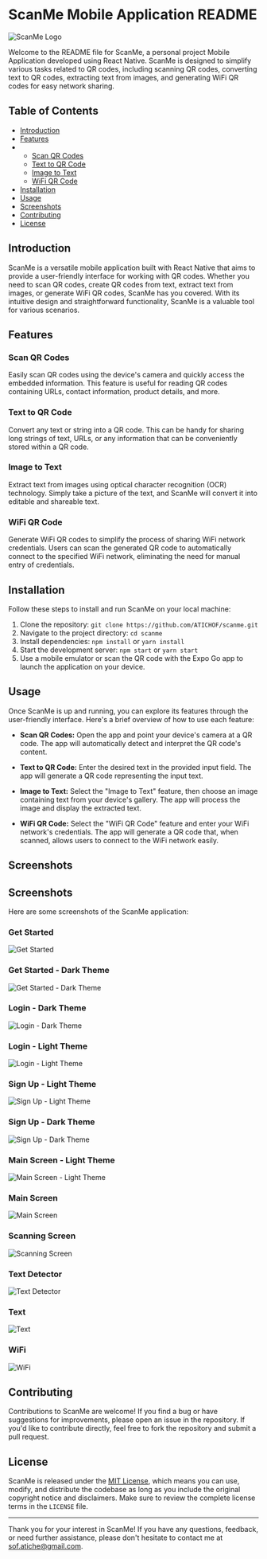 # ScanMe Mobile Application README

![ScanMe Logo](https://github.com/ATICHOF/ScanMe-design-prototype/blob/3151ff001047af341f4bd81290f4342c39b85920/logo/logo6%20primary.png)

Welcome to the README file for ScanMe, a personal project Mobile Application developed using React Native. ScanMe is designed to simplify various tasks related to QR codes, including scanning QR codes, converting text to QR codes, extracting text from images, and generating WiFi QR codes for easy network sharing.

## Table of Contents

- [Introduction](#introduction)
- [Features](#features)
- - [Scan QR Codes](#scan-qr-codes)
  - [Text to QR Code](#text-to-qr-code)
  - [Image to Text](#image-to-text)
  - [WiFi QR Code](#wifi-qr-code)
- [Installation](#installation)
- [Usage](#usage)
- [Screenshots](#screenshots)
- [Contributing](#contributing)
- [License](#license)

## Introduction

ScanMe is a versatile mobile application built with React Native that aims to provide a user-friendly interface for working with QR codes. Whether you need to scan QR codes, create QR codes from text, extract text from images, or generate WiFi QR codes, ScanMe has you covered. With its intuitive design and straightforward functionality, ScanMe is a valuable tool for various scenarios.

## Features

### Scan QR Codes

Easily scan QR codes using the device's camera and quickly access the embedded information. This feature is useful for reading QR codes containing URLs, contact information, product details, and more.

### Text to QR Code

Convert any text or string into a QR code. This can be handy for sharing long strings of text, URLs, or any information that can be conveniently stored within a QR code.

### Image to Text

Extract text from images using optical character recognition (OCR) technology. Simply take a picture of the text, and ScanMe will convert it into editable and shareable text.

### WiFi QR Code

Generate WiFi QR codes to simplify the process of sharing WiFi network credentials. Users can scan the generated QR code to automatically connect to the specified WiFi network, eliminating the need for manual entry of credentials.

## Installation

Follow these steps to install and run ScanMe on your local machine:

1. Clone the repository: `git clone https://github.com/ATICHOF/scanme.git`
2. Navigate to the project directory: `cd scanme`
3. Install dependencies: `npm install` or `yarn install`
4. Start the development server: `npm start` or `yarn start`
5. Use a mobile emulator or scan the QR code with the Expo Go app to launch the application on your device.

## Usage

Once ScanMe is up and running, you can explore its features through the user-friendly interface. Here's a brief overview of how to use each feature:

- **Scan QR Codes:** Open the app and point your device's camera at a QR code. The app will automatically detect and interpret the QR code's content.

- **Text to QR Code:** Enter the desired text in the provided input field. The app will generate a QR code representing the input text.

- **Image to Text:** Select the "Image to Text" feature, then choose an image containing text from your device's gallery. The app will process the image and display the extracted text.

- **WiFi QR Code:** Select the "WiFi QR Code" feature and enter your WiFi network's credentials. The app will generate a QR code that, when scanned, allows users to connect to the WiFi network easily.

## Screenshots
## Screenshots

Here are some screenshots of the ScanMe application:

### Get Started
![Get Started](https://github.com/ATICHOF/ScanMe-design-prototype/raw/3151ff001047af341f4bd81290f4342c39b85920/main%20application%20ui/Get%20started.png)

### Get Started - Dark Theme
![Get Started - Dark Theme](https://github.com/ATICHOF/ScanMe-design-prototype/raw/3151ff001047af341f4bd81290f4342c39b85920/main%20application%20ui/get%20started%20dark.png)

### Login - Dark Theme
![Login - Dark Theme](https://github.com/ATICHOF/ScanMe-design-prototype/raw/3151ff001047af341f4bd81290f4342c39b85920/main%20application%20ui/Login%20dark.png)

### Login - Light Theme
![Login - Light Theme](https://github.com/ATICHOF/ScanMe-design-prototype/raw/3151ff001047af341f4bd81290f4342c39b85920/main%20application%20ui/Login%20light.png)

### Sign Up - Light Theme
![Sign Up - Light Theme](https://github.com/ATICHOF/ScanMe-design-prototype/raw/3151ff001047af341f4bd81290f4342c39b85920/main%20application%20ui/Sign%20Up%20light.png)

### Sign Up - Dark Theme
![Sign Up - Dark Theme](https://github.com/ATICHOF/ScanMe-design-prototype/raw/3151ff001047af341f4bd81290f4342c39b85920/main%20application%20ui/Sign%20up%20dark.png)

### Main Screen - Light Theme
![Main Screen - Light Theme](https://github.com/ATICHOF/ScanMe-design-prototype/raw/3151ff001047af341f4bd81290f4342c39b85920/main%20application%20ui/main%20screen%20light.png)

### Main Screen
![Main Screen](https://github.com/ATICHOF/ScanMe-design-prototype/raw/3151ff001047af341f4bd81290f4342c39b85920/main%20application%20ui/main%20screen.png)

### Scanning Screen
![Scanning Screen](https://github.com/ATICHOF/ScanMe-design-prototype/raw/3151ff001047af341f4bd81290f4342c39b85920/main%20application%20ui/scanning%20screen.png)

### Text Detector
![Text Detector](https://github.com/ATICHOF/ScanMe-design-prototype/raw/3151ff001047af341f4bd81290f4342c39b85920/main%20application%20ui/Text%20detector.png)

### Text
![Text](https://github.com/ATICHOF/ScanMe-design-prototype/raw/3151ff001047af341f4bd81290f4342c39b85920/main%20application%20ui/Text.png)

### WiFi
![WiFi](https://github.com/ATICHOF/ScanMe-design-prototype/raw/3151ff001047af341f4bd81290f4342c39b85920/main%20application%20ui/Wifi.png)

## Contributing

Contributions to ScanMe are welcome! If you find a bug or have suggestions for improvements, please open an issue in the repository. If you'd like to contribute directly, feel free to fork the repository and submit a pull request.

## License

ScanMe is released under the [MIT License](LICENSE), which means you can use, modify, and distribute the codebase as long as you include the original copyright notice and disclaimers. Make sure to review the complete license terms in the `LICENSE` file.

---

Thank you for your interest in ScanMe! If you have any questions, feedback, or need further assistance, please don't hesitate to contact me at sof.atiche@gmail.com.

